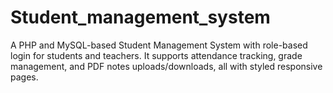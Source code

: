 # Student_management_system
A PHP and MySQL-based Student Management System with role-based login for students and teachers. It supports attendance tracking, grade management, and PDF notes uploads/downloads, all with styled responsive pages.
